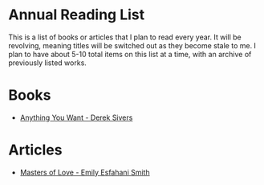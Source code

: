 Annual Reading List
===================

This is a list of books or articles that I plan to read every year. It will be revolving, meaning titles will be switched out as they become stale to me. I plan to have about 5-10 total items on this list at a time, with an archive of previously listed works.

Books
=====
* [Anything You Want - Derek Sivers](https://www.goodreads.com/book/show/11878168-anything-you-want)

Articles
========
* [Masters of Love - Emily Esfahani Smith](http://www.theatlantic.com/health/archive/2014/06/happily-ever-after/372573/)
